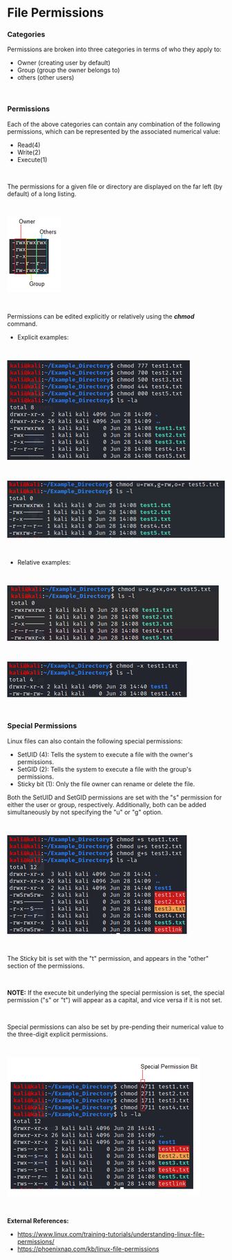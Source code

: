 # File Permissions

### **Categories**
Permissions are broken into three categories in terms of who they apply to:
- Owner (creating user by default)
- Group (group the owner belongs to)
- others (other users)

<br>

### **Permissions**
Each of the above categories can contain any combination of the following permissions, which can be represented by the associated numerical value:
- Read(4)
- Write(2)
- Execute(1)

<br>

The permissions for a given file or directory are displayed on the far left (by default) of a long listing. 

<br>

![](images/perms.png)

<br> 

Permissions can be edited explicitly or relatively using the ***chmod*** command.

- Explicit examples:

<br>

![](images/perms-explicit1.png)

<br>

![](images/perms-explicit2.png)

<br>

- Relative examples:

<br>

![](images/perms-relative1.png)

<br>

![](images/perms-relative2.png)

<br>

### Special Permissions
Linux files can also contain the following special permissions:
- SetUID (4): Tells the system to execute a file with the owner's permissions. 
- SetGID (2): Tells the system to execute a file with the group's permissions.
- Sticky bit (1): Only the file owner can rename or delete the file.

Both the SetUID and SetGID permissions are set with the "s" permission for either the user or group, respectively. Additionally, both can be added simultaneously by not specifying the "u" or "g" option.

<br>

![](images/setuid-setgid.png)

<br>

The Sticky bit is set with the "t" permission, and appears in the "other" section of the permissions.

<br>

**NOTE:** If the execute bit underlying the special permission is set, the special permission ("s" or "t") will appear as a capital, and vice versa if it is not set.

<br> 

Special permissions can also be set by pre-pending their numerical value to the three-digit explicit permissions. 

<br>

![](images/special-perms-explicit.png)

<br>

**External References:**
- https://www.linux.com/training-tutorials/understanding-linux-file-permissions/
- https://phoenixnap.com/kb/linux-file-permissions
